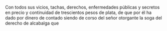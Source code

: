 Con todos sus vicios, tachas, derechos, enfermedades públicas y secretos en precio y continuidad de trescientos pesos de plata, de que por él ha dado por dinero de contado siendo de corso del señor otorgante la soga del derecho de alcabalga que